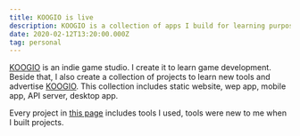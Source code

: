 ```yaml
---
title: KOOGIO is live
description: KOOGIO is a collection of apps I build for learning purpose
date: 2020-02-12T13:20:00.000Z
tag: personal
---
```

[KOOGIO](https://koogio.now.sh/) is an indie game studio. I create it to learn game development. Beside that, I also create a collection of projects to learn new tools and advertise [KOOGIO](https://koogio.now.sh/). This collection includes static website, wep app, mobile app, API server, desktop app. 

Every project in [this page](https://phongduong.github.io/koogio/#/) includes tools I used, tools were new to me when I built projects.
